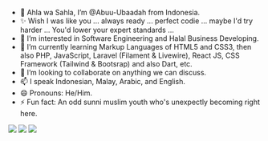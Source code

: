 - 👋 Ahla wa Sahla, I’m @Abuu-Ubaadah from Indonesia.
- ✨ Wish I was like you ... always ready ... perfect codie ... maybe I'd try harder ... You'd lower your expert standards ...
- 👀 I’m interested in Software Engineering and Halal Business Developing.
- 🌱 I’m currently learning Markup Languages of HTML5 and CSS3, then also PHP, JavaScript, Laravel (Filament & Livewire), React JS, CSS Framework (Tailwind & Bootsrap) and also Dart, etc.
- 💞️ I’m looking to collaborate on anything we can discuss.
- 📫 I speak Indonesian, Malay, Arabic, and English.
- 😄 Pronouns: He/Him. 
- ⚡ Fun fact: An odd sunni muslim youth who's unexpectly becoming right here.

[<img src="https://img.shields.io/badge/linkedin-%230077B5.svg?&style=for-the-badge&logo=linkedin&logoColor=white" />](https://www.linkedin.com/in/muhammad-yzd-s-aa5159316/)
[<img src="https://img.shields.io/badge/twitter-%231DA1F2.svg?&style=for-the-badge&logo=twitter&logoColor=white" />](https://x.com/uwaibir_sabeel)
[<img src="https://img.shields.io/badge/dev.to-%23000000.svg?&style=for-the-badge&logo=dev.to&logoColor=white" />](https://dev.to/__4ldyfwkymhmd)


<!---
Abuu-Ubaadah/Abuu-Ubaadah is a ✨ special ✨ repository because its `README.md` (this file) appears on your GitHub profile.
You can click the Preview link to take a look at your changes.
--->

